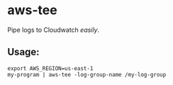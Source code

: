 # aws-tee

Pipe logs to Cloudwatch _easily_.

## Usage:

```
export AWS_REGION=us-east-1
my-program | aws-tee -log-group-name /my-log-group
```
